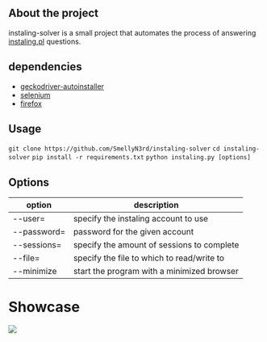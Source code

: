 ## About the project
instaling-solver is a small project that automates the process of answering [instaling.pl](https://instaling.pl/) questions.


## dependencies
- [geckodriver-autoinstaller](https://pypi.org/project/geckodriver-autoinstaller/)
- [selenium](https://pypi.org/project/selenium/)
- [firefox](https://www.mozilla.org/firefox/new/)


## Usage

`git clone https://github.com/SmellyN3rd/instaling-solver`
`cd instaling-solver`
`pip install -r requirements.txt`
`python instaling.py [options]`


## Options
option        | description
------------- | -------------
--user=       | specify the instaling account to use
--password=   | password for the given account
--sessions=   | specify the amount of sessions to complete
--file=       | specify the file to which to read/write to
--minimize    | start the program with a minimized browser


# Showcase
<img src="https://media.giphy.com/media/njjiYq0zcxNpkfeV02/giphy.gif" >
